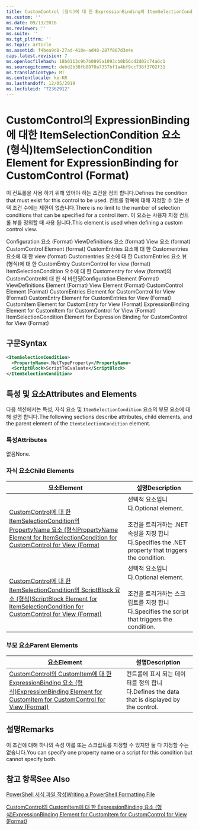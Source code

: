 ```yaml
---
title: CustomControl (형식)에 대 한 ExpressionBinding의 ItemSelectionCondition 요소 | Microsoft Docs
ms.custom: ''
ms.date: 09/13/2016
ms.reviewer: ''
ms.suite: ''
ms.tgt_pltfrm: ''
ms.topic: article
ms.assetid: f4bea9d8-27ad-410e-ad48-287f807d3e4e
caps.latest.revision: 7
ms.openlocfilehash: 18b0113c9b7b0895a1093cb0b56cd2d02c74a6c1
ms.sourcegitcommit: debd2b38fb8070a7357bf1a4bf9cc736f3702f31
ms.translationtype: MT
ms.contentlocale: ko-KR
ms.lasthandoff: 12/05/2019
ms.locfileid: "72362912"
---
```

# <a name="itemselectioncondition-element-for-expressionbinding-for-customcontrol-format"></a><span data-ttu-id="a51fe-102">CustomControl의 ExpressionBinding에 대한 ItemSelectionCondition 요소(형식)</span><span class="sxs-lookup"><span data-stu-id="a51fe-102">ItemSelectionCondition Element for ExpressionBinding for CustomControl (Format)</span></span>

<span data-ttu-id="a51fe-103">이 컨트롤을 사용 하기 위해 있어야 하는 조건을 정의 합니다.</span><span class="sxs-lookup"><span data-stu-id="a51fe-103">Defines the condition that must exist for this control to be used.</span></span> <span data-ttu-id="a51fe-104">컨트롤 항목에 대해 지정할 수 있는 선택 조건 수에는 제한이 없습니다.</span><span class="sxs-lookup"><span data-stu-id="a51fe-104">There is no limit to the number of selection conditions that can be specified for a control item.</span></span> <span data-ttu-id="a51fe-105">이 요소는 사용자 지정 컨트롤 뷰를 정의할 때 사용 됩니다.</span><span class="sxs-lookup"><span data-stu-id="a51fe-105">This element is used when defining a custom control view.</span></span>

<span data-ttu-id="a51fe-106">Configuration 요소 (Format) ViewDefinitions 요소 (format) View 요소 (format) CustomControl Element (format) CustomEntries 요소에 대 한 Customentries 요소에 대 한 view (format) Customentries 요소에 대 한 CustomEntries 요소 뷰 (형식)에 대 한 CustomEntry CustomControl for view (format) ItemSelectionCondition 요소에 대 한 Customentry for view (format)의 CustomControl에 대 한 식 바인딩</span><span class="sxs-lookup"><span data-stu-id="a51fe-106">Configuration Element (Format) ViewDefinitions Element (Format) View Element (Format) CustomControl Element (Format) CustomEntries Element for CustomControl for View (Format) CustomEntry Element for CustomEntries for View (Format) CustomItem Element for CustomEntry for View (Format) ExpressionBinding Element for CustomItem for CustomControl for View (Format) ItemSelectionCondition Element for Expression Binding for CustomControl for View (Format)</span></span>

## <a name="syntax"></a><span data-ttu-id="a51fe-107">구문</span><span class="sxs-lookup"><span data-stu-id="a51fe-107">Syntax</span></span>

```xml
<ItemSelectionCondition>
  <PropertyName>.NetTypeProperty</PropertyName>
  <ScriptBlock>ScriptToEvaluate</ScriptBlock>
</ItemSelectionCondition>
```

## <a name="attributes-and-elements"></a><span data-ttu-id="a51fe-108">특성 및 요소</span><span class="sxs-lookup"><span data-stu-id="a51fe-108">Attributes and Elements</span></span>

<span data-ttu-id="a51fe-109">다음 섹션에서는 특성, 자식 요소 및 `ItemSelectionCondition` 요소의 부모 요소에 대해 설명 합니다.</span><span class="sxs-lookup"><span data-stu-id="a51fe-109">The following sections describe attributes, child elements, and the parent element of the `ItemSelectionCondition` element.</span></span>

### <a name="attributes"></a><span data-ttu-id="a51fe-110">특성</span><span class="sxs-lookup"><span data-stu-id="a51fe-110">Attributes</span></span>

<span data-ttu-id="a51fe-111">없음</span><span class="sxs-lookup"><span data-stu-id="a51fe-111">None.</span></span>

### <a name="child-elements"></a><span data-ttu-id="a51fe-112">자식 요소</span><span class="sxs-lookup"><span data-stu-id="a51fe-112">Child Elements</span></span>

|<span data-ttu-id="a51fe-113">요소</span><span class="sxs-lookup"><span data-stu-id="a51fe-113">Element</span></span>|<span data-ttu-id="a51fe-114">설명</span><span class="sxs-lookup"><span data-stu-id="a51fe-114">Description</span></span>|
|-------------|-----------------|
|[<span data-ttu-id="a51fe-115">CustomControl에 대 한 ItemSelectionCondition의 PropertyName 요소 (형식</span><span class="sxs-lookup"><span data-stu-id="a51fe-115">PropertyName Element for ItemSelectionCondition for CustomControl for View (Format</span></span>](./propertyname-element-for-itemselectioncondition-for-customcontrol-for-view-format.md)|<span data-ttu-id="a51fe-116">선택적 요소입니다.</span><span class="sxs-lookup"><span data-stu-id="a51fe-116">Optional element.</span></span><br /><br /> <span data-ttu-id="a51fe-117">조건을 트리거하는 .NET 속성을 지정 합니다.</span><span class="sxs-lookup"><span data-stu-id="a51fe-117">Specifies the .NET property that triggers the condition.</span></span>|
|[<span data-ttu-id="a51fe-118">CustomControl에 대 한 ItemSelectionCondition의 ScriptBlock 요소 (형식)</span><span class="sxs-lookup"><span data-stu-id="a51fe-118">ScriptBlock Element for ItemSelectionCondition for CustomControl for View (Format)</span></span>](./scriptblock-element-for-itemselectioncondition-for-customcontrol-for-view-format.md)|<span data-ttu-id="a51fe-119">선택적 요소입니다.</span><span class="sxs-lookup"><span data-stu-id="a51fe-119">Optional element.</span></span><br /><br /> <span data-ttu-id="a51fe-120">조건을 트리거하는 스크립트를 지정 합니다.</span><span class="sxs-lookup"><span data-stu-id="a51fe-120">Specifies the script that triggers the condition.</span></span>|

### <a name="parent-elements"></a><span data-ttu-id="a51fe-121">부모 요소</span><span class="sxs-lookup"><span data-stu-id="a51fe-121">Parent Elements</span></span>

|<span data-ttu-id="a51fe-122">요소</span><span class="sxs-lookup"><span data-stu-id="a51fe-122">Element</span></span>|<span data-ttu-id="a51fe-123">설명</span><span class="sxs-lookup"><span data-stu-id="a51fe-123">Description</span></span>|
|-------------|-----------------|
|[<span data-ttu-id="a51fe-124">CustomControl의 CustomItem에 대 한 ExpressionBinding 요소 (형식)</span><span class="sxs-lookup"><span data-stu-id="a51fe-124">ExpressionBinding Element for CustomItem for CustomControl for View (Format)</span></span>](./expressionbinding-element-for-customitem-for-customcontrol-for-view-format.md)|<span data-ttu-id="a51fe-125">컨트롤에 표시 되는 데이터를 정의 합니다.</span><span class="sxs-lookup"><span data-stu-id="a51fe-125">Defines the data that is displayed by the control.</span></span>|

## <a name="remarks"></a><span data-ttu-id="a51fe-126">설명</span><span class="sxs-lookup"><span data-stu-id="a51fe-126">Remarks</span></span>

<span data-ttu-id="a51fe-127">이 조건에 대해 하나의 속성 이름 또는 스크립트를 지정할 수 있지만 둘 다 지정할 수는 없습니다.</span><span class="sxs-lookup"><span data-stu-id="a51fe-127">You can specify one property name or a script for this condition but cannot specify both.</span></span>

## <a name="see-also"></a><span data-ttu-id="a51fe-128">참고 항목</span><span class="sxs-lookup"><span data-stu-id="a51fe-128">See Also</span></span>

[<span data-ttu-id="a51fe-129">PowerShell 서식 파일 작성</span><span class="sxs-lookup"><span data-stu-id="a51fe-129">Writing a PowerShell Formatting File</span></span>](./writing-a-powershell-formatting-file.md)

[<span data-ttu-id="a51fe-130">CustomControl의 CustomItem에 대 한 ExpressionBinding 요소 (형식)</span><span class="sxs-lookup"><span data-stu-id="a51fe-130">ExpressionBinding Element for CustomItem for CustomControl for View (Format)</span></span>](./expressionbinding-element-for-customitem-for-customcontrol-for-view-format.md)
